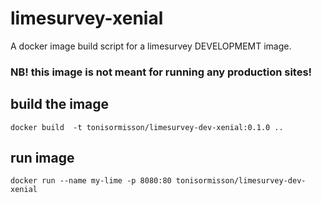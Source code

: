 # limesurvey-xenial
A docker image build script for a limesurvey DEVELOPMEMT image. 

### NB! this image is not meant for running any production sites!

## build the image

```
docker build  -t tonisormisson/limesurvey-dev-xenial:0.1.0 ..
```


## run image

```
docker run --name my-lime -p 8080:80 tonisormisson/limesurvey-dev-xenial
```


